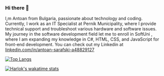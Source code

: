 ### Hi there 👋
I,m Antoan from Bulgaria, passionate about technology and coding. Currently, I work as an IT Specialist at Pernik Municipality, where I provide technical support and troubleshoot various hardware and software issues. My journey in the software development field let me to enroll in SoftUni , where I am expanding my knowledge in C#, HTML, CSS, and JavaScript for front-end development. You can check out my Linkedin at [linkedin.com/in/antoan-sarafski-a48829127](https://www.linkedin.com/in/antoan-sarafski-a48829127/)

[![Top Langs](https://github-readme-stats.vercel.app/api/top-langs/?username=antoansarafski&layout=pie)](https://github.com/anuraghazra/github-readme-stats)


[![Harlok's wakatime stats](https://github-readme-stats.vercel.app/api/wakatime?username=antoansarafski)](https://github.com/antoansarafski/github-readme-stats)
